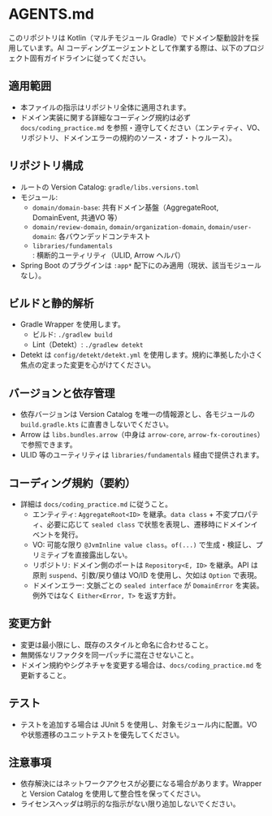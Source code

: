 # AGENTS.md

このリポジトリは Kotlin（マルチモジュール Gradle）でドメイン駆動設計を採用しています。AI コーディングエージェントとして作業する際は、以下のプロジェクト固有ガイドラインに従ってください。

## 適用範囲
- 本ファイルの指示はリポジトリ全体に適用されます。
- ドメイン実装に関する詳細なコーディング規約は必ず `docs/coding_practice.md` を参照・遵守してください（エンティティ、VO、リポジトリ、ドメインエラーの規約のソース・オブ・トゥルース）。

## リポジトリ構成
- ルートの Version Catalog: `gradle/libs.versions.toml`
- モジュール:
  - `domain/domain-base`: 共有ドメイン基盤（AggregateRoot, DomainEvent, 共通VO 等）
  - `domain/review-domain`, `domain/organization-domain`, `domain/user-domain`: 各バウンデッドコンテキスト
  - `libraries/fundamentals`: 横断的ユーティリティ（ULID, Arrow ヘルパ）
- Spring Boot のプラグインは `:app*` 配下にのみ適用（現状、該当モジュールなし）。

## ビルドと静的解析
- Gradle Wrapper を使用します。
  - ビルド: `./gradlew build`
  - Lint（Detekt）: `./gradlew detekt`
- Detekt は `config/detekt/detekt.yml` を使用します。規約に準拠した小さく焦点の定まった変更を心がけてください。

## バージョンと依存管理
- 依存バージョンは Version Catalog を唯一の情報源とし、各モジュールの `build.gradle.kts` に直書きしないでください。
- Arrow は `libs.bundles.arrow`（中身は `arrow-core`, `arrow-fx-coroutines`）で参照できます。
- ULID 等のユーティリティは `libraries/fundamentals` 経由で提供されます。

## コーディング規約（要約）
- 詳細は `docs/coding_practice.md` に従うこと。
  - エンティティ: `AggregateRoot<ID>` を継承。`data class` + 不変プロパティ、必要に応じて `sealed class` で状態を表現し、遷移時にドメインイベントを発行。
  - VO: 可能な限り `@JvmInline value class`。`of(...)` で生成・検証し、プリミティブを直接露出しない。
  - リポジトリ: ドメイン側のポートは `Repository<E, ID>` を継承。API は原則 `suspend`、引数/戻り値は VO/ID を使用し、欠如は `Option` で表現。
  - ドメインエラー: 文脈ごとの `sealed interface` が `DomainError` を実装。例外ではなく `Either<Error, T>` を返す方針。

## 変更方針
- 変更は最小限にし、既存のスタイルと命名に合わせること。
- 無関係なリファクタを同一パッチに混在させないこと。
- ドメイン規約やシグネチャを変更する場合は、`docs/coding_practice.md` を更新すること。

## テスト
- テストを追加する場合は JUnit 5 を使用し、対象モジュール内に配置。VO や状態遷移のユニットテストを優先してください。

## 注意事項
- 依存解決にはネットワークアクセスが必要になる場合があります。Wrapper と Version Catalog を使用して整合性を保ってください。
- ライセンスヘッダは明示的な指示がない限り追加しないでください。
